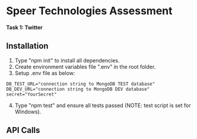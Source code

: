 # Speer Technologies Assessment
**Task 1: Twitter**

## Installation
1. Type "npm init" to install all dependencies.
2. Create environment variables file ".env" in the root folder.
3. Setup .env file as below:
```
DB_TEST_URL="connection string to MongoDB TEST database"
DB_DEV_URL="connection string to MongoDB DEV database"
secret="YourSecret"
```
4. Type "npm test" and ensure all tests passed (NOTE: test script is set for Windows).

## API Calls